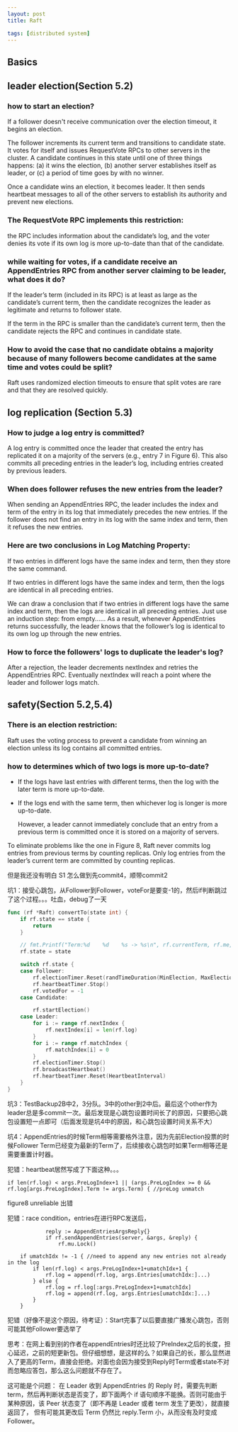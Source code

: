 ```yaml
---
layout: post
title: Raft

tags: [distributed system]
---
```


## Basics



## leader election(Section 5.2)

### how to start an election?

If a follower doesn't receive communication over the election timeout, it begins an election. 

The follower increments its current term and transitions to candidate state. It votes for itself and issues RequestVote RPCs to other servers in the cluster. A candidate continues in this state until one of three things happens: (a) it wins the election, (b) another server establishes itself as leader, or (c) a period of time goes by with no winner. 

Once a candidate wins an election, it becomes leader. It then sends heartbeat messages to all of the other servers to establish its authority and prevent new elections. 

###  The RequestVote RPC implements this restriction: 

the RPC includes information about the candidate’s log, and the voter denies its vote if its own log is more up-to-date than that of the candidate. 

### while waiting for votes, if a candidate receive an AppendEntries RPC from another server claiming to be leader, what does it do?

 If the leader’s term (included in its RPC) is at least as large as the candidate’s current term, then the candidate recognizes the leader as legitimate and returns to follower state. 

If the term in the RPC is smaller than the candidate’s current term, then the candidate rejects the RPC and continues in candidate state. 

### How to avoid the case that no candidate obtains a majority because of many followers become candidates at the same time and votes could be split?

 Raft uses randomized election timeouts to ensure that split votes are rare and that they are resolved quickly.

## log replication (Section 5.3)

### How to judge a log entry is committed?

 A log entry is committed once the leader that created the entry has replicated it on a majority of the servers (e.g., entry 7 in Figure 6). This also commits all preceding entries in the leader’s log, including entries created by previous leaders. 

### When does follower refuses the new entries from the leader?

 When sending an AppendEntries RPC, the leader includes the index and term of the entry in its log that immediately precedes the new entries. If the follower does not find an entry in its log with the same index and term, then it refuses the new entries. 

### Here are two conclusions in Log Matching Property:

If two entries in different logs have the same index and term, then they store the same command. 

If two entries in different logs have the same index and term, then the logs are identical in all preceding entries. 

We can draw a conclusion that if two entries in different logs have the same index and term, then the logs are identical in all preceding entries. Just use an induction step: from empty...... As a result, whenever AppendEntries returns successfully, the leader knows that the follower’s log is identical to its own log up through the new entries. 

### How to force the followers' logs to duplicate the leader's log?

 After a rejection, the leader decrements nextIndex and retries the AppendEntries RPC. Eventually nextIndex will reach a point where the leader and follower logs match. 

## safety(Section 5.2,5.4) 

### There is an election restriction:

 Raft uses the voting process to prevent a candidate from winning an election unless its log contains all committed entries.  

### how to determines which of two logs is more up-to-date?

- If the logs have last entries with different terms, then the log with the later term is more up-to-date. 
- If the logs end with the same term, then whichever log is longer is more up-to-date. 

  However, a leader cannot immediately conclude that an entry from a previous term is committed once it is stored on a majority of servers. 

To eliminate problems like the one in Figure 8, Raft never commits log entries from previous terms by counting replicas. Only log entries from the leader’s current term are committed by counting replicas.

但是我还没有明白  S1 怎么做到先commit4，顺带commit2











坑1：接受心跳包，从Follower到Follower，voteFor是要变-1的，然后if判断跳过了这个过程。。。吐血，debug了一天

```go
func (rf *Raft) convertTo(state int) {
	if rf.state == state {
		return
	}

	// fmt.Printf("Term:%d    %d    %s -> %s\n", rf.currentTerm, rf.me, C[rf.state], C[state])
	rf.state = state

	switch rf.state {
	case Follower:
		rf.electionTimer.Reset(randTimeDuration(MinElection, MaxElection))
		rf.heartbeatTimer.Stop()
		rf.votedFor = -1
	case Candidate:

		rf.startElection()
	case Leader:
		for i := range rf.nextIndex {
			rf.nextIndex[i] = len(rf.log)
		}
		for i := range rf.matchIndex {
			rf.matchIndex[i] = 0
		}
		rf.electionTimer.Stop()
		rf.broadcastHeartbeat()
		rf.heartbeatTimer.Reset(HeartbeatInterval)
	}
}
```

坑3：TestBackup2B中2，3分队。3中的other到2中后。最后这个other作为leader总是多commit一次。最后发现是心跳包设置时间长了的原因，只要把心跳包设置短一点即可（后面发现是坑4中的原因，和心跳包设置时间关系不大）

坑4：AppendEntries的时候Term相等需要格外注意，因为先前Election投票的时候Follower Term已经变为最新的Term了，后续接收心跳包时如果Term相等还是需要重置计时器。

犯错：heartbeat居然写成了下面这种。。。

```
if len(rf.log) < args.PreLogIndex+1 || (args.PreLogIndex >= 0 && rf.log[args.PreLogIndex].Term != args.Term) { //preLog unmatch
```

figure8 unreliable 出错

犯错：race condition，entries在进行RPC发送后，

```
			reply := AppendEntriesArgsReply{}
			if rf.sendAppendEntries(server, &args, &reply) {
				rf.mu.Lock()	
```

```
	if umatchIdx != -1 { //need to append any new entries not already in the log
		if len(rf.log) < args.PreLogIndex+1+umatchIdx+1 {
			rf.log = append(rf.log, args.Entries[umatchIdx:]...)
		} else {
			rf.log = rf.log[:args.PreLogIndex+1+umatchIdx]
			rf.log = append(rf.log, args.Entries[umatchIdx:]...)
		}
	}
```

犯错（好像不是这个原因，待考证）：Start完事了以后要直接广播发心跳包，否则可能其他Follower要选举了

思考：在网上看到别的作者在appendEntries时还比较了PreIndex之后的长度，担心延迟，之前的短更新包。但仔细想想，是这样的么？如果自己的长，那么显然进入了更高的Term，直接会拒绝。对面也会因为接受到Reply时Term或者state不对而忽略应答包，那么这么问题就不存在了。

这可能是个问题： 在 Leader 收到 AppendEntries 的 Reply 时，需要先判断 term，然后再判断状态是否变了，即下面两个 if 语句顺序不能换。否则可能由于某种原因，该 Peer 状态变了（即不再是 Leader 或者 term 发生了更改），就直接返回了， 但有可能其更改后 Term 仍然比 reply.Term 小，从而没有及时变成 Follower。 

